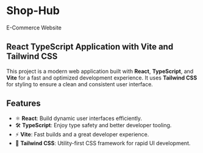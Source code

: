 # Shop-Hub
E-Commerce Website
## React TypeScript Application with Vite and Tailwind CSS

This project is a modern web application built with **React**, **TypeScript**, and **Vite** for a fast and optimized development experience. It uses **Tailwind CSS** for styling to ensure a clean and consistent user interface.

## Features

- ⚛️ **React**: Build dynamic user interfaces efficiently.
- 🛠 **TypeScript**: Enjoy type safety and better developer tooling.
- ⚡ **Vite**: Fast builds and a great developer experience.
- 🎨 **Tailwind CSS**: Utility-first CSS framework for rapid UI development.


  
